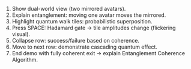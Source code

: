1. Show dual-world view (two mirrored avatars).
2. Explain entanglement: moving one avatar moves the mirrored.
3. Highlight quantum walk tiles: probabilistic superposition.
4. Press SPACE: Hadamard gate → tile amplitudes change (flickering visual).
5. Collapse row: success/failure based on coherence.
6. Move to next row: demonstrate cascading quantum effect.
7. End demo with fully coherent exit → explain Entanglement Coherence Algorithm.